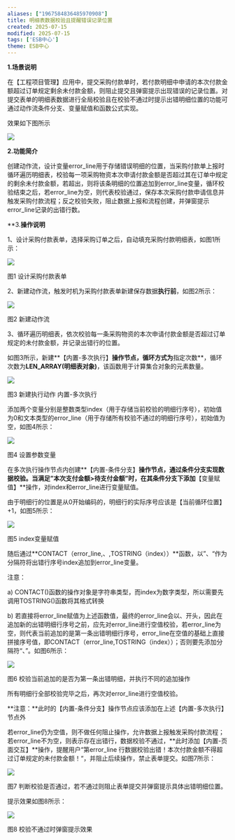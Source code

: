 ```yaml
---
aliases: ["1967584836485970908"]
title: 明细表数据校验且提醒错误记录位置
created: 2025-07-15
modified: 2025-07-15
tags: ['ESB中心']
theme: ESB中心
---
```


**1.场景说明**

在【工程项目管理】应用中，提交采购付款单时，若付款明细中申请的本次付款金额超过订单规定剩余未付款金额，则阻止提交且弹窗提示出现错误的记录位置。对提交表单的明细表数据进行全局校验且在校验不通过时提示出错明细位置的功能可通过动作流条件分支、变量赋值和函数公式实现。

效果如下图所示

![](760033c8f700823227ec7c84cddd0a6d.jpg)

**2.功能简介**

创建动作流，设计变量error\_line用于存储错误明细的位置，当采购付款单上报时循环遍历明细表，校验每一项采购物资本次申请付款金额是否超过其在订单中规定的剩余未付款金额，若超出，则将该条明细的位置追加到error\_line变量，循环校验结束之后，若error\_line为空，则代表校验通过，保存本次采购付款申请信息并触发采购付款流程；反之校验失败，阻止数据上报和流程创建，并弹窗提示error\_line记录的出错行数。

**3.**操作说明**

1、设计采购付款表单，选择采购订单之后，自动填充采购付款明细表，如图1所示：

![](a1566016bd345ef387fb4e70d6ec97f8.jpg)

图1 设计采购付款表单

2、新建动作流，触发时机为采购付款表单新建保存数据**执行前**，如图2所示：

![](91af658cfe9717b3a10601d25fc92f3a.jpg)

图2 新建动作流

3、循环遍历明细表，依次校验每一条采购物资的本次申请付款金额是否超过订单规定的未付款金额，并记录出错行的位置。

如图3所示，新建**【内置-多次执行】**操作节点，循环方式为**指定次数**，循环次数为**LEN\_ARRAY(明细表对象)**，该函数用于计算集合对象的元素数量。

![](1cbd10abb2293b301b1b09b522350025.jpg)

图3 新建执行动作 内置-多次执行

添加两个变量分别是整数类型index（用于存储当前校验的明细行序号），初始值为0和文本类型的error\_line（用于存储所有校验不通过的明细行序号），初始值为空，如图4所示：

![](59dc0594f72eb82a80080770a2ed9f77.jpg)

图4 设置参数变量

在多次执行操作节点内创建**【内置-条件分支】**操作节点，通过条件分支实现数据校验。当满足”本次支付金额>待支付金额”时，在其条件分支下添加**【变量赋值】**操作，对index和error\_line进行变量赋值。

由于明细行的位置是从0开始编码的，明细行的实际序号应该是【当前循环位置】+1，如图5所示：

![](d675bedeec450995918dd01d0e6feba8.jpg)

图5 index变量赋值

随后通过**CONTACT（error\_line,、,TOSTRING（index））**函数，以”、“作为分隔符将出错行序号index追加到error\_line变量。

注意：

a) CONTACT()函数的操作对象是字符串类型，而index为数字类型，所以需要先调用TOSTRING()函数将其格式转换

b) 若直接将error\_line赋值为上述函数值，最终的error\_line会以、开头，因此在追加新的出错明细行序号之前，应先对error\_line进行空值校验，若error\_line为空，则代表当前追加的是第一条出错明细行序号，error\_line在空值的基础上直接拼接序号值，即CONTACT（error\_line,TOSTRING（index））；否则要先添加分隔符“、”。如图6所示：

![](ebc1c93cccdd45714a67434351cd0b4f.jpg)

图6 校验当前追加的是否为第一条出错明细，并执行不同的追加操作

所有明细行全部校验完毕之后，再次对error\_line进行空值校验。

**注意：**此时的【内置-条件分支】操作节点应该添加在上述【内置-多次执行】节点外

若error\_line仍为空值，则不做任何阻止操作，允许数据上报触发采购付款流程；若error\_line不为空，则表示存在出错行，数据校验不通过，**此时添加【内置-页面交互】**操作，提醒用户“第error\_line 行数据校验出错！本次付款金额不得超过订单规定的未付款金额！“，并阻止后续操作，禁止表单提交。如图7所示：

![](a7bb72625575ce8e3af450277b8bdb52.jpg)

图7 判断校验是否通过，若不通过则阻止表单提交并弹窗提示具体出错明细位置。

提示效果如图8所示：

![](2c8694affcb95410de6b881f52163a68.jpg)

图8 校验不通过时弹窗提示效果